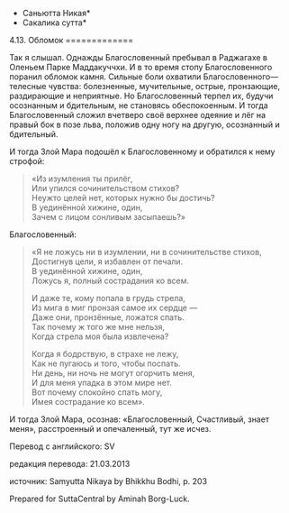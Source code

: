 * Саньютта Никая*
* Сакалика сутта*

4\.13\. Обломок
\=\=\=\=\=\=\=\=\=\=\=\=\=

Так я слышал\. Однажды Благословенный пребывал в Раджагахе в Оленьем Парке Маддакуччхи\. И в то время стопу Благословенного поранил обломок камня\. Сильные боли охватили Благословенного—телесные чувства: болезненные, мучительные, острые, пронзающие, раздирающие и неприятные\. Но Благословенный терпел их, будучи осознанным и бдительным, не становясь обеспокоенным\. И тогда Благословенный сложил вчетверо своё верхнее одеяние и лёг на правый бок в позе льва, положив одну ногу на другую, осознанный и бдительный\.

И тогда Злой Мара подошёл к Благословенному и обратился к нему строфой:

> «Из изумления ты прилёг,  
> Или упился сочинительством стихов?  
> Неужто целей нет, которых нужно бы достичь?  
> В уединённой хижине, один,  
> Зачем с лицом сонливым засыпаешь?»

Благословенный:

> «Я не ложусь ни в изумлении, ни в сочинительстве стихов,  
> Достигнув цели, я избавлен от печали\.  
> В уединённой хижине, один,  
> Ложусь я, полный сострадания ко всем\.  
>   
> И даже те, кому попала в грудь стрела,  
> Из мига в миг пронзая самое их сердце —  
> Даже они, пронзённые, ложатся спать\.  
> Так почему ж того же мне нельзя,  
> Когда стрела моя была извлечена?  
>   
> Когда я бодрствую, в страхе не лежу,  
> Как не пугаюсь и того, чтобы поспать\.  
> Ни день, ни ночь не могут огорчить меня,  
> И для меня упадка в этом мире нет\.  
> Вот почему спокойно спать могу,  
> Имея сострадание ко всем»\.

И тогда Злой Мара, осознав: «Благословенный, Счастливый, знает меня», расстроенный и опечаленный, тут же исчез\.

Перевод с английского: SV

редакция перевода: 21\.03\.2013

источник: Samyutta Nikaya by Bhikkhu Bodhi, p\. 203

Prepared for SuttaCentral by Aminah Borg\-Luck\.